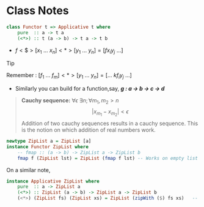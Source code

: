 # Class Notes

```Haskell
class Functor t => Applicative t where
    pure  :: a -> t a
    (<*>) :: t (a -> b) -> t a -> t b
```
- $f<\$> [x_1\ ...\ x_n] <*> [y_1\ ...\ y_n] = [f x_i y_j\ ...]$

> [!TIP]
> Remember : $[f_1\ ...\ f_m] <*> [y_1\ ...\ y_n] = [...\ kf_iy_j\ ...]$

- Similarly you can build for a function,say, ***g : a -> b -> c -> d***  

> **Cauchy sequence:**
> $\forall \epsilon\ \exists n; \forall m_1,m_2 > n$ 
> $$|x_{m_1} - x_{m_2}| < \epsilon$$ 
> Addition of two cauchy sequences results in a cauchy sequence. This is the notion on which addition of real numbers work.

```Haskell
newtype ZipList a = ZipList [a]
instance Functor ZipList where
    -- fmap :: (a -> b) -> ZipList a -> ZipList b
    fmap f (ZipList lst) = ZipList (fmap f lst) -- Works on empty list as well
```

On a similar note, 
```Haskell
instance Applicative ZipList where
    pure  :: a -> ZipList a
    (<*>) :: ZipList (a -> b) -> ZipList a -> ZipList b
    (<*>) (ZipList fs) (ZipList xs) = ZipList (zipWith ($) fs xs)   -- Note fs :: [a -> b]